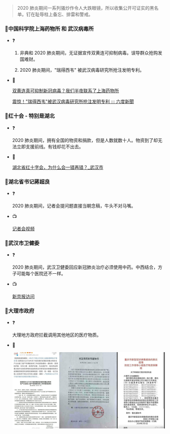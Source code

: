 > 2020 肺炎期间一系列骚炒作令人大跌眼镜，所以收集公开可证实的黑名单。钉在耻辱柱上备忘、排雷和警戒。

### **🚫中国科学院上海药物所 和 武汉病毒所**

- ❓

    1. 非典和 2020 肺炎期间，无证据宣传双黄连可抑制病毒。误导群众抢购发国难财。

    2. 2020 肺炎期间，"瑞得西韦" 被武汉病毒研究所抢注发明专利。

- 🔗

    [双黄连真可抑制新冠病毒？我们半夜联系了上海药物所](https://m.uczzd.cn/webview/news?app=uc-iflow&zzd_from=ucpush&aid=4801751863254753739&cid=100&uc_param_str=dndseiwifrvesvntgicp&uc_biz_str=S:custom%7CC:iflow_site%7CK:true&from=uc_push&from_sm=kkframenew)

    [震惊！"瑞得西韦"被武汉病毒研究所抢注发明专利 ::: 六度新聞](https://6do.news/article/2166447-61)

### **🚫红十会 - 特别是湖北**

- ❓

    2020 肺炎期间，拥有全国的物资和捐款，但是人数就数十人。物资到了却无法立即支援前线。有钱却花不出去。

- 🔗

    [湖北省红十字会，为什么会一错再错？_武汉市](https://sohu.com/a/369795489_477856/?pvid=000115_3w_a)

### **🚫湖北省书记蔣超良**

- ❓

    2020 肺炎期间，记者会提问题直接当朝念稿，牛头不对马嘴。

- 📺

    [记者会视频](media/0045b5Xdlx07ACsrmGZq01041201y7q60E010.mp4)

### **🚫武汉市卫健委**

- ❓

    2020 肺炎期间，武汉卫健委回应新冠肺炎治疗必须使用中药。中西结合，方子可能每个医院还不一样。

- 📺

    [新京报访问](media/001Fn58Slx07AGZWJESk01041201fsb90E013.mp4)

### **🚫大理市政府**

- ❓

  大理地方政府拦截调用其他地区的医疗物质。

- 🗾

  ![相关文件图片](media/IMG_1758.jpeg)